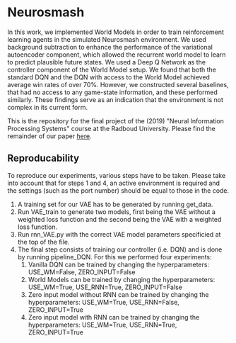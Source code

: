 # Neurosmash
In this work, we implemented World Models in order to train reinforcement learning agents in the simulated Neurosmash environment. We used background subtraction to enhance the performance of the variational autoencoder component, which allowed the recurrent world model to learn to predict plausible future states. We used a Deep Q Network as the controller component of the World Model setup. We found that both the standard DQN and the DQN with access to the World Model achieved average win rates of over 70\%. However, we constructed several baselines, that had no access to any game-state information, and these performed similarly. These findings serve as an indication that the environment is not complex in its current form.

This is the repository for the final project of the (2019) "Neural Information Processing Systems" course at the Radboud University. Please find the remainder of our
paper [here](https://github.com/mickvanhulst/neurosmash/blob/master/paper.pdf).


## Reproducability
To reproduce our experiments, various steps have to be taken. Please take into account that for steps 1 and 4, an active environment is required and the settings (such as the port number) should be equal to those
in the code.

1. A training set for our VAE has to be generated by running get_data.
2. Run VAE_train to generate two models, first being the VAE without a weighted loss function and the second being the VAE with a weighted loss function.
3. Run rnn_VAE.py with the correct VAE model parameters specificied at the top of the file.
4. The final step consists of training our controller (i.e. DQN) and is done by running pipeline_DQN. For this we performed four experiments:
    1. Vanilla DQN can be trained by changing the hyperparameters: USE_WM=False, ZERO_INPUT=False
    2. World Models can be trained by changing the hyperparameters: USE_WM=True, USE_RNN=True, ZERO_INPUT=False
    3. Zero input model without RNN can be trained by changing the hyperparameters: USE_WM=True, USE_RNN=False, ZERO_INPUT=True
    4. Zero input model with RNN can be trained by changing the hyperparameters: USE_WM=True, USE_RNN=True, ZERO_INPUT=True